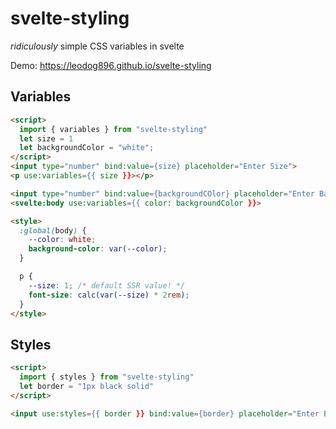# svelte-styling

*ridiculously* simple CSS variables in svelte

Demo: https://leodog896.github.io/svelte-styling

## Variables

```html
<script>
  import { variables } from "svelte-styling"
  let size = 1
  let backgroundColor = "white";
</script>
<input type="number" bind:value={size} placeholder="Enter Size">
<p use:variables={{ size }}></p>

<input type="number" bind:value={backgroundCOlor} placeholder="Enter Background Color">
<svelte:body use:variables={{ color: backgroundColor }}>

<style>
  :global(body) {
    --color: white;
    background-color: var(--color);
  }

  p {
    --size: 1; /* default SSR value! */
    font-size: calc(var(--size) * 2rem);
  }
</style>
```

## Styles

```html
<script>
  import { styles } from "svelte-styling"
  let border = "1px black solid"
</script>

<input use:styles={{ border }} bind:value={border} placeholder="Enter Border">
```
